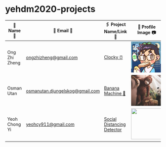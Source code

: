 # yehdm2020-projects
| 👧 Name 👦 | 📧 Email 📨 |🖇 Project Name/Link 🔗 | 📸 Profile Image 📷 |
|-------------|--------------|------------------------|----------------------|
| Ong Zhi Zheng | ongzhizheng@gmail.com | [Clocky ⏰](https://github.com/Fogeinator/clocky) | <img src="images/zhizheng.png" width="100px" height="100px" /> |
| Osman Utan | osmanutan.djungelskog@gmail.com | [Banana Machine 🍌](https://i.kym-cdn.com/photos/images/newsfeed/001/867/654/334.jpg) | <img src="images/djungelskog.jpg" width="100px" height="100px" /> |
| Yeoh Chong Yi | yeohcy911@gmail.com | [Social Distancing Detector](https://drive.google.com/drive/u/0/folders/1KNkHhybBU0tKIwWb4WAJxoqbeUp2XcYO) | <img src="images/social_distancing_reminder_INlvoIGKPA.jpg" width="100px" height="100px" /> |

